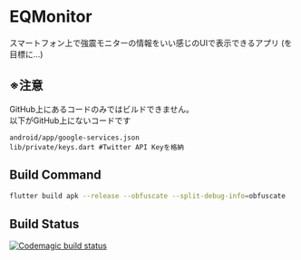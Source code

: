 # EQMonitor

スマートフォン上で強震モニターの情報をいい感じのUIで表示できるアプリ
(を目標に…)


## ※注意
GitHub上にあるコードのみではビルドできません。  
以下がGitHub上にないコードです
```
android/app/google-services.json
lib/private/keys.dart #Twitter API Keyを格納
```

## Build Command
```bash
flutter build apk --release --obfuscate --split-debug-info=obfuscate
```

## Build Status

[![Codemagic build status](https://api.codemagic.io/apps/621bb2a4bc3d3d2156cab924/621bb2a4bc3d3d2156cab923/status_badge.svg)](https://codemagic.io/apps/621bb2a4bc3d3d2156cab924/621bb2a4bc3d3d2156cab923/latest_build)

